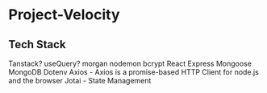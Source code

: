 # Project-Velocity

## Tech Stack

Tanstack? useQuery? 
morgan
nodemon
bcrypt
React
Express
Mongoose
MongoDB
Dotenv
Axios - Axios is a promise-based HTTP Client for node.js and the browser 
Jotai - State Management

